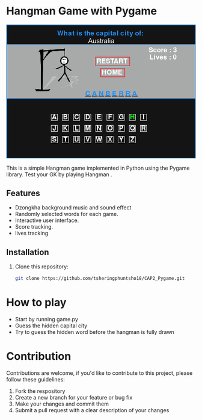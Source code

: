 # Hangman Game with Pygame

![Hangman](Hangman/game.png)

This is a simple Hangman game implemented in Python using the Pygame library. Test your GK by playing Hangman .

## Features

- Dzongkha background music and sound effect
- Randomly selected words for each game.
- Interactive user interface.
- Score tracking.
- lives tracking

## Installation

1. Clone this repository:

   ```bash
   git clone https://github.com/tsheringphuntsho18/CAP2_Pygame.git

# How to play
- Start by running game.py
- Guess the hidden capital city
- Try to guess the hidden word before the hangman is fully drawn

# Contribution
Contributions are welcome, if you'd like to contribute to this project, please follow these
guidelines:
1. Fork the respository
2. Create a new branch for your feature or bug fix
3. Make your changes and commit them
4. Submit a pull request with a clear description of your changes


